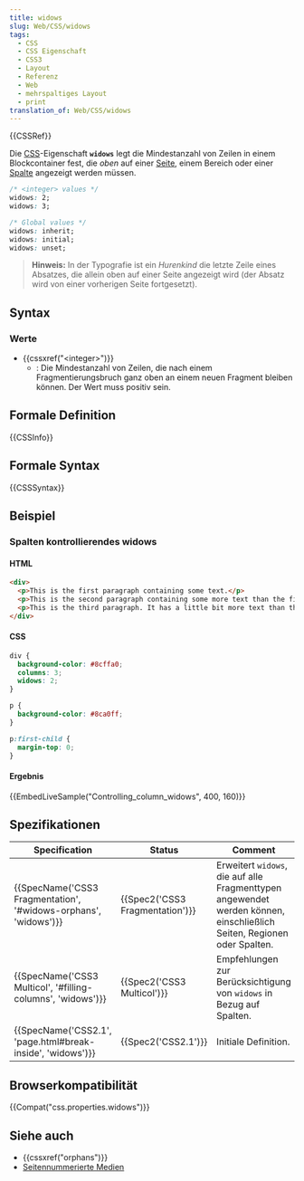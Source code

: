 ```yaml
---
title: widows
slug: Web/CSS/widows
tags:
  - CSS
  - CSS Eigenschaft
  - CSS3
  - Layout
  - Referenz
  - Web
  - mehrspaltiges Layout
  - print
translation_of: Web/CSS/widows
---
```

{{CSSRef}}

Die [CSS](/de/docs/CSS)-Eigenschaft **`widows`** legt die Mindestanzahl von Zeilen in einem Blockcontainer fest, die _oben_ auf einer [Seite](/de/docs/Web/CSS/Paged_Media), einem Bereich oder einer [Spalte](/de/docs/Web/CSS/CSS_Columns) angezeigt werden müssen.

```css
/* <integer> values */
widows: 2;
widows: 3;

/* Global values */
widows: inherit;
widows: initial;
widows: unset;
```

> **Hinweis:** In der Typografie ist ein _Hurenkind_ die letzte Zeile eines Absatzes, die allein oben auf einer Seite angezeigt wird (der Absatz wird von einer vorherigen Seite fortgesetzt).

## Syntax

### Werte

- {{cssxref("&lt;integer&gt;")}}
  - : Die Mindestanzahl von Zeilen, die nach einem Fragmentierungsbruch ganz oben an einem neuen Fragment bleiben können. Der Wert muss positiv sein.

## Formale Definition

{{CSSInfo}}

## Formale Syntax

{{CSSSyntax}}

## Beispiel

### Spalten kontrollierendes widows

#### HTML

```html
<div>
  <p>This is the first paragraph containing some text.</p>
  <p>This is the second paragraph containing some more text than the first one. It is used to demonstrate how widows work.</p>
  <p>This is the third paragraph. It has a little bit more text than the first one.</p>
</div>
```

#### CSS

```css
div {
  background-color: #8cffa0;
  columns: 3;
  widows: 2;
}

p {
  background-color: #8ca0ff;
}

p:first-child {
  margin-top: 0;
}
```

#### Ergebnis

{{EmbedLiveSample("Controlling_column_widows", 400, 160)}}

## Spezifikationen

| Specification                                                                        | Status                                   | Comment                                                                                                                |
| ------------------------------------------------------------------------------------ | ---------------------------------------- | ---------------------------------------------------------------------------------------------------------------------- |
| {{SpecName('CSS3 Fragmentation', '#widows-orphans', 'widows')}} | {{Spec2('CSS3 Fragmentation')}} | Erweitert `widows`, die auf alle Fragmenttypen angewendet werden können, einschließlich Seiten, Regionen oder Spalten. |
| {{SpecName('CSS3 Multicol', '#filling-columns', 'widows')}}     | {{Spec2('CSS3 Multicol')}}     | Empfehlungen zur Berücksichtigung von `widows` in Bezug auf Spalten.                                                   |
| {{SpecName('CSS2.1', 'page.html#break-inside', 'widows')}}         | {{Spec2('CSS2.1')}}                 | Initiale Definition.                                                                                                   |

## Browserkompatibilität

{{Compat("css.properties.widows")}}

## Siehe auch

- {{cssxref("orphans")}}
- [Seitennummerierte Medien](/de/docs/Web/CSS/Paged_Media)
